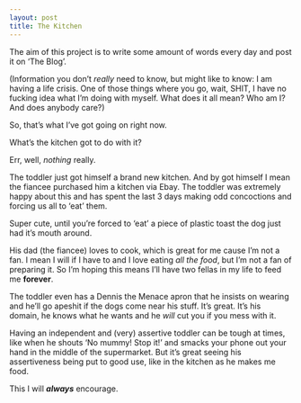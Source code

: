 ```yaml
---
layout: post
title: The Kitchen
---
```


The aim of this project is to write some amount of words every day and post it on ‘The Blog’.

(Information you don’t *really* need to know, but might like to know: I am having a life crisis. One of those things where you go, wait, SHIT, I have no fucking idea what I’m doing with myself. What does it all mean? Who am I? And does anybody care?)

So, that’s what I’ve got going on right now.

What’s the kitchen got to do with it?

Err, well, *nothing* really.

The toddler just got himself a brand new kitchen. And by got himself I mean the fiancee purchased him a kitchen via Ebay. The toddler was extremely happy about this and has spent the last 3 days making odd concoctions and forcing us all to ‘eat’ them.

Super cute, until you’re forced to ‘eat’ a piece of plastic toast the dog just had it’s mouth around.

His dad (the fiancee) loves to cook, which is great for me cause I’m not a fan. I mean I will if I have to and I love eating *all the food*, but I’m not a fan of preparing it. So I’m hoping this means I’ll have two fellas in my life to feed me **forever**.

The toddler even has a Dennis the Menace apron that he insists on wearing and he’ll go apeshit if the dogs come near his stuff. It’s great. It’s his domain, he knows what he wants and he *will* cut you if you mess with it.

Having an independent and (very) assertive toddler can be tough at times, like when he shouts ‘No mummy! Stop it!’ and smacks your phone out your hand in the middle of the supermarket. But it’s great seeing his assertiveness being put to good use, like in the kitchen as he makes me food.

This I will **_always_** encourage.
